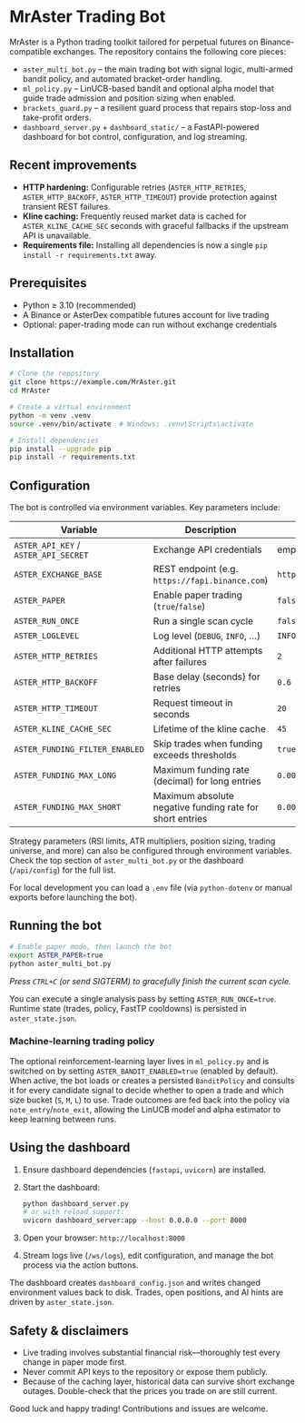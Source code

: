 # MrAster Trading Bot

MrAster is a Python trading toolkit tailored for perpetual futures on Binance-compatible exchanges. The repository contains the following core pieces:

* `aster_multi_bot.py` – the main trading bot with signal logic, multi-armed bandit policy, and automated bracket-order handling.
* `ml_policy.py` – LinUCB-based bandit and optional alpha model that guide trade admission and position sizing when enabled.
* `brackets_guard.py` – a resilient guard process that repairs stop-loss and take-profit orders.
* `dashboard_server.py` + `dashboard_static/` – a FastAPI-powered dashboard for bot control, configuration, and log streaming.

## Recent improvements

* **HTTP hardening:** Configurable retries (`ASTER_HTTP_RETRIES`, `ASTER_HTTP_BACKOFF`, `ASTER_HTTP_TIMEOUT`) provide protection against transient REST failures.
* **Kline caching:** Frequently reused market data is cached for `ASTER_KLINE_CACHE_SEC` seconds with graceful fallbacks if the upstream API is unavailable.
* **Requirements file:** Installing all dependencies is now a single `pip install -r requirements.txt` away.

## Prerequisites

* Python ≥ 3.10 (recommended)
* A Binance or AsterDex compatible futures account for live trading
* Optional: paper-trading mode can run without exchange credentials

## Installation

```bash
# Clone the repository
git clone https://example.com/MrAster.git
cd MrAster

# Create a virtual environment
python -m venv .venv
source .venv/bin/activate  # Windows: .venv\Scripts\activate

# Install dependencies
pip install --upgrade pip
pip install -r requirements.txt
```

## Configuration

The bot is controlled via environment variables. Key parameters include:

| Variable | Description | Default |
| --- | --- | --- |
| `ASTER_API_KEY` / `ASTER_API_SECRET` | Exchange API credentials | empty |
| `ASTER_EXCHANGE_BASE` | REST endpoint (e.g. `https://fapi.binance.com`) | `https://fapi.asterdex.com` |
| `ASTER_PAPER` | Enable paper trading (`true`/`false`) | `false` |
| `ASTER_RUN_ONCE` | Run a single scan cycle | `false` |
| `ASTER_LOGLEVEL` | Log level (`DEBUG`, `INFO`, …) | `INFO` |
| `ASTER_HTTP_RETRIES` | Additional HTTP attempts after failures | `2` |
| `ASTER_HTTP_BACKOFF` | Base delay (seconds) for retries | `0.6` |
| `ASTER_HTTP_TIMEOUT` | Request timeout in seconds | `20` |
| `ASTER_KLINE_CACHE_SEC` | Lifetime of the kline cache | `45` |
| `ASTER_FUNDING_FILTER_ENABLED` | Skip trades when funding exceeds thresholds | `true` |
| `ASTER_FUNDING_MAX_LONG` | Maximum funding rate (decimal) for long entries | `0.0010` |
| `ASTER_FUNDING_MAX_SHORT` | Maximum absolute negative funding rate for short entries | `0.0010` |

Strategy parameters (RSI limits, ATR multipliers, position sizing, trading universe, and more) can also be configured through environment variables. Check the top section of `aster_multi_bot.py` or the dashboard (`/api/config`) for the full list.

For local development you can load a `.env` file (via `python-dotenv` or manual exports before launching the bot).

## Running the bot

```bash
# Enable paper mode, then launch the bot
export ASTER_PAPER=true
python aster_multi_bot.py
```

*Press `CTRL+C` (or send SIGTERM) to gracefully finish the current scan cycle.*

You can execute a single analysis pass by setting `ASTER_RUN_ONCE=true`. Runtime state (trades, policy, FastTP cooldowns) is persisted in `aster_state.json`.

### Machine-learning trading policy

The optional reinforcement-learning layer lives in `ml_policy.py` and is switched on by setting `ASTER_BANDIT_ENABLED=true` (enabled by default). When active, the bot loads or creates a persisted `BanditPolicy` and consults it for every candidate signal to decide whether to open a trade and which size bucket (`S`, `M`, `L`) to use. Trade outcomes are fed back into the policy via `note_entry`/`note_exit`, allowing the LinUCB model and alpha estimator to keep learning between runs.

## Using the dashboard

1. Ensure dashboard dependencies (`fastapi`, `uvicorn`) are installed.
2. Start the dashboard:

   ```bash
   python dashboard_server.py
   # or with reload support:
   uvicorn dashboard_server:app --host 0.0.0.0 --port 8000
   ```

3. Open your browser: `http://localhost:8000`
4. Stream logs live (`/ws/logs`), edit configuration, and manage the bot process via the action buttons.

The dashboard creates `dashboard_config.json` and writes changed environment values back to disk. Trades, open positions, and AI hints are driven by `aster_state.json`.

## Safety & disclaimers

* Live trading involves substantial financial risk—thoroughly test every change in paper mode first.
* Never commit API keys to the repository or expose them publicly.
* Because of the caching layer, historical data can survive short exchange outages. Double-check that the prices you trade on are still current.

Good luck and happy trading! Contributions and issues are welcome.

